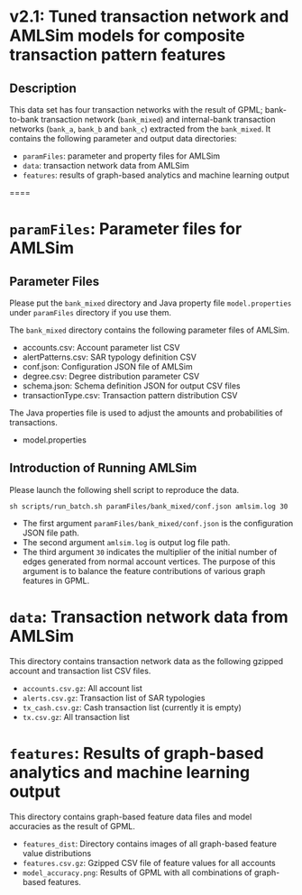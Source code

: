 # v2.1: Tuned transaction network and AMLSim models for composite transaction pattern features

## Description

This data set has four transaction networks with the result of GPML; bank-to-bank transaction network (`bank_mixed`) and internal-bank transaction networks (`bank_a`, `bank_b` and `bank_c`) extracted from the `bank_mixed`. It contains the following parameter and output data directories:

- `paramFiles`: parameter and property files for AMLSim
- `data`: transaction network data from AMLSim
- `features`: results of graph-based analytics and machine learning output


====

# `paramFiles`: Parameter files for AMLSim

## Parameter Files
Please put the `bank_mixed` directory and Java property file `model.properties` under `paramFiles` directory if you use them.

The `bank_mixed` directory contains the following parameter files of AMLSim.

- accounts.csv: Account parameter list CSV
- alertPatterns.csv: SAR typology definition CSV
- conf.json: Configuration JSON file of AMLSim
- degree.csv: Degree distribution parameter CSV
- schema.json: Schema definition JSON for output CSV files
- transactionType.csv: Transaction pattern distribution CSV

The Java properties file is used to adjust the amounts and probabilities of transactions.

- model.properties

## Introduction of Running AMLSim
Please launch the following shell script to reproduce the data.
```
sh scripts/run_batch.sh paramFiles/bank_mixed/conf.json amlsim.log 30
```

- The first argument `paramFiles/bank_mixed/conf.json` is the configuration JSON file path.
- The second argument `amlsim.log` is output log file path.
- The third argument `30` indicates the multiplier of the initial number of edges generated from normal account vertices. The purpose of this argument is to balance the feature contributions of various graph features in GPML.


# `data`: Transaction network data from AMLSim

This directory contains transaction network data as the following gzipped account and transaction list CSV files.

- `accounts.csv.gz`: All account list
- `alerts.csv.gz`: Transaction list of SAR typologies
- `tx_cash.csv.gz`: Cash transaction list (currently it is empty)
- `tx.csv.gz`: All transaction list


# `features`: Results of graph-based analytics and machine learning output

This directory contains graph-based feature data files and model accuracies as the result of GPML.

- `features_dist`: Directory contains images of all graph-based feature value distributions
- `features.csv.gz`: Gzipped CSV file of feature values for all accounts
- `model_accuracy.png`: Results of GPML with all combinations of graph-based features.
